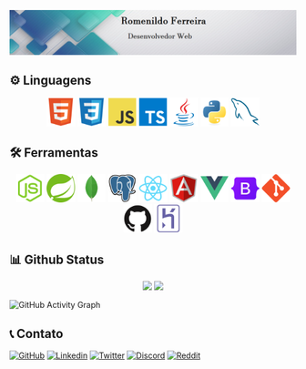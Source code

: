 [![](https://github.com/Romenildo/Romenildo/blob/main/imgs/profile.png)](https://github.com/Romenildo)



## **⚙️ Linguagens**

<p align="center">
  
  <div align="center">
    
  <img height="50" src="https://github.com/devicons/devicon/blob/master/icons/html5/html5-original.svg">
  <img height="50" src="https://github.com/devicons/devicon/blob/master/icons/css3/css3-original.svg">
  <img height="50" src="https://github.com/devicons/devicon/blob/master/icons/javascript/javascript-original.svg">
  <img height="50" src="https://github.com/devicons/devicon/blob/master/icons/typescript/typescript-original.svg">
  <img height="50" src="https://github.com/devicons/devicon/blob/master/icons/java/java-original.svg">
  <img height="50" src="https://github.com/devicons/devicon/blob/master/icons/python/python-original.svg">
  <img height="50" src="https://github.com/devicons/devicon/blob/master/icons/mysql/mysql-original.svg">
  
    
  </div>
  </p>


  
## **🛠️ Ferramentas**
<p align="center">
  
  <div align="center">
   
  <img height="50" src="https://github.com/devicons/devicon/blob/master/icons/nodejs/nodejs-original.svg">
  <img height="50" src="https://github.com/devicons/devicon/blob/master/icons/spring/spring-original.svg">
    
  <img height="50" src="https://github.com/devicons/devicon/blob/master/icons/mongodb/mongodb-original.svg">
  <img height="50" src="https://github.com/devicons/devicon/blob/master/icons/postgresql/postgresql-original.svg">
    
  <img height="50" src="https://github.com/devicons/devicon/blob/master/icons/react/react-original.svg">
  <img height="50" src="https://github.com/devicons/devicon/blob/master/icons/angularjs/angularjs-original.svg">
  <img height="50" src="https://github.com/devicons/devicon/blob/master/icons/vuejs/vuejs-original.svg">
    
  <img height="50" src="https://github.com/devicons/devicon/blob/master/icons/bootstrap/bootstrap-original.svg">
    
  <img height="50" src="https://github.com/devicons/devicon/blob/master/icons/git/git-original.svg">
  <img height="50" src="https://github.com/devicons/devicon/blob/master/icons/github/github-original.svg">
  <img height="50" src="https://github.com/devicons/devicon/blob/master/icons/heroku/heroku-original.svg">
    
  </div>
  </p>
  
 ## **📊 Github Status**

<p align="center">
  
  <img src="https://github-readme-stats.vercel.app/api?username=Romenildo&count_private=true&show_icons=true&&text_color=000&icon_color=000&bg_color=0,3e7f98,79b6ba,dcdce0,ffffff&theme=graywhite&line_height=33">
  <img src="https://github-readme-stats.vercel.app/api/top-langs/?username=verma-anushka&count_private=true&hide=scss,css,,ejs&&text_color=000&icon_color=000&bg_color=0,ffffff,ADD8E6,79b6ba,3e7f98&theme=graywhite&line_height=10">
</p>

![GitHub Activity Graph](https://activity-graph.herokuapp.com/graph?username=Romenildo&bg_color=dcdce0&color=000000&line=00BFFF&point=ffffff&area=true&hide_border=true) 


## **📞 Contato**


 [![GitHub](https://img.shields.io/badge/Github-100000?style=for-the-badge&logo=github&logoColor=white)](https://github.com/)
[![Linkedin](https://img.shields.io/badge/Linkedin-0077B5?style=for-the-badge&logo=linkedin&logoColor=white)](https://www.linkedin.com/in/)
[![Twitter](https://img.shields.io/badge/Twitter-1DA1F2?style=for-the-badge&logo=twitter&logoColor=white)](https://twitter.com/)
[![Discord](https://img.shields.io/badge/Discord-7289DA?style=for-the-badge&logo=discord&logoColor=white)](https://discord.gg/)
[![Reddit](https://img.shields.io/badge/Reddit-FF4500?style=for-the-badge&logo=reddit&logoColor=white)](https://www.reddit.com/user/)
 

